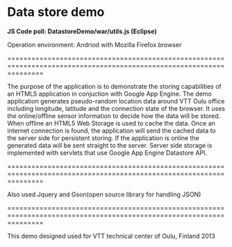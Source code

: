 Data store demo
==========================


<b>JS Code poll: DatastoreDemo/war/utils.js (Eclipse)</b>


Operation environment: Andriod with Mozilla Firefox browser

=====================================================================================================================

The purpose of the application is to demonstrate the storing capabilities of an HTML5
application in conjuction with Google App Engine. The demo application generates
pseudo-random location data around VTT Oulu office including longitude, latitude and
the connection state of the browser. It uses the online/offline sensor information to
decide how the data will be stored. When offline an HTML5 Web Storage is used to
cache the data. Once an internet connection is found, the application will send the
cached data to the server side for persistent storing. If the application is online the
generated data will be sent straight to the server. Server side storage is implemented
with servlets that use Google App Engine Datastore API.


=====================================================================================================================

Also used Jquery and Gson(open source library for handling JSON)

=====================================================================================================================

This demo designed used for VTT technical center of Oulu, Finland 2013 
